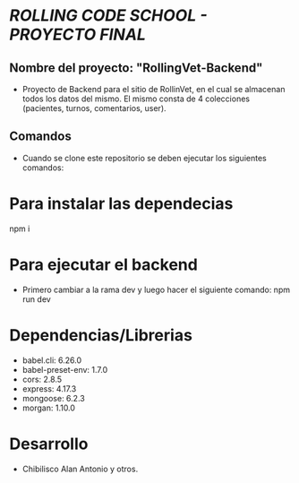 # ***ROLLING CODE SCHOOL - PROYECTO FINAL***

## **Nombre del proyecto: "RollingVet-Backend"**

- Proyecto de Backend para el sitio de RollinVet, en el cual se almacenan todos los datos del mismo. El mismo consta de 4 colecciones (pacientes, turnos, comentarios, user).


## **Comandos**

- Cuando se clone este repositorio se deben ejecutar los siguientes comandos:
# ****Para instalar las dependecias****
npm i
# ****Para ejecutar el backend****
- Primero cambiar a la rama dev y luego hacer el siguiente comando:
npm run dev

# **Dependencias/Librerias**

- babel.cli: 6.26.0
- babel-preset-env: 1.7.0
- cors: 2.8.5
- express: 4.17.3
- mongoose: 6.2.3
- morgan: 1.10.0

# **Desarrollo**

- Chibilisco Alan Antonio y otros.